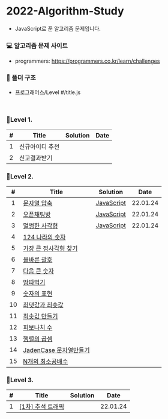 # 2022-Algorithm-Study
- JavaScript로 푼 알고리즘 문제입니다.

### 💻 알고리즘 문제 사이트
- programmers: https://programmers.co.kr/learn/challenges

### 📁 폴더 구조
- 프로그래머스/Level #/title.js

<br>


### 📍Level 1.

|#  | Title             | Solution |  Date     |
|:---:| ----------------- | -------- | -------- |
|1|신규아이디 추천||
|2|신고결과받기||

### 📍Level 2.

|#  | Title             | Solution |  Date     |
|:---:| ----------------- | -------- | -------- |
|1|[문자열 압축](https://programmers.co.kr/learn/courses/30/lessons/60057)      | [JavaScript](./프로그래머스/Level%202/문자열%20압축.js)   | 22.01.24 |
|2|[오픈채팅방](https://programmers.co.kr/learn/courses/30/lessons/42888)       | [JavaScript](./프로그래머스/Level%202/오픈채팅방.js)    | 22.01.24 |
|3|[멀쩡한 사각형](https://programmers.co.kr/learn/courses/30/lessons/62048)     | [JavaScript](./프로그래머스/Level%202/멀쩡한%20사각형.js) | 22.01.24 |
|4|[124 나라의 숫자](https://programmers.co.kr/learn/courses/30/lessons/12899)||
|5|[가장 큰 정사각형 찾기](https://programmers.co.kr/learn/courses/30/lessons/12905)||
|6|[올바른 괄호](https://programmers.co.kr/learn/courses/30/lessons/12909)||
|7|[다음 큰 숫자](https://programmers.co.kr/learn/courses/30/lessons/12911)||
|8|[땅따먹기](https://programmers.co.kr/learn/courses/30/lessons/12913)||
|9|[숫자의 표현](https://programmers.co.kr/learn/courses/30/lessons/12924)||
|10|[최댓값과 최솟값](https://programmers.co.kr/learn/courses/30/lessons/12939)||
|11|[최솟값 만들기](https://programmers.co.kr/learn/courses/30/lessons/12941)||
|12|[피보나치 수](https://programmers.co.kr/learn/courses/30/lessons/12945)||
|13|[행렬의 곱셈](https://programmers.co.kr/learn/courses/30/lessons/12949)||
|14|[JadenCase 문자열만들기](https://programmers.co.kr/learn/courses/30/lessons/12951)||
|15|[N개의 최소공배수](https://programmers.co.kr/learn/courses/30/lessons/12953)||



### 📍Level 3.

|#  | Title             | Solution |  Date     |
|:---:| ----------------- | -------- | -------- |
|1|[[1차] 추석 트래픽](https://programmers.co.kr/learn/courses/30/lessons/17676) |                                                 | 22.01.24 |
